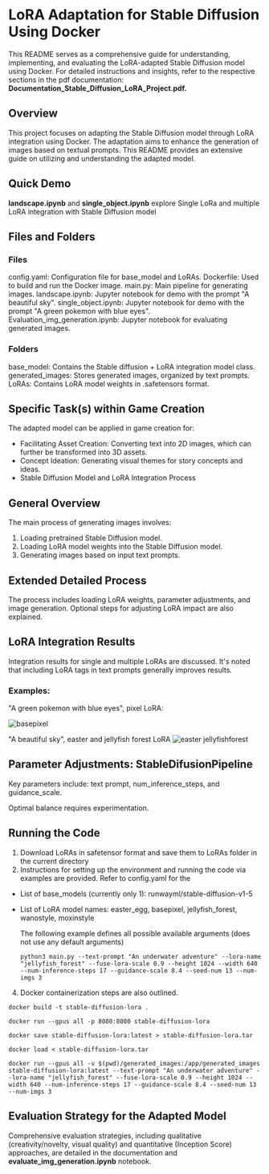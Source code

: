 # LoRA Adaptation for Stable Diffusion Using Docker

This README serves as a comprehensive guide for understanding, implementing, and evaluating the LoRA-adapted Stable Diffusion model using Docker. For detailed instructions and insights, refer to the respective sections in the pdf documentation: **Documentation_Stable_Diffusion_LoRA_Project.pdf.**

## Overview
This project focuses on adapting the Stable Diffusion model through LoRA integration using Docker. The adaptation aims to enhance the generation of images based on textual prompts. This README provides an extensive guide on utilizing and understanding the adapted model.

## Quick Demo
**landscape.ipynb** and **single_object.ipynb** explore Single LoRa and multiple LoRA integration with Stable Diffusion model

## Files and Folders
### Files
config.yaml: Configuration file for base_model and LoRAs.
Dockerfile: Used to build and run the Docker image.
main.py: Main pipeline for generating images.
landscape.ipynb: Jupyter notebook for demo with the prompt "A beautiful sky".
single_object.ipynb: Jupyter notebook for demo with the prompt "A green pokemon with blue eyes".
Evaluation_img_generation.ipynb: Jupyter notebook for evaluating generated images.


### Folders
base_model: Contains the Stable diffusion + LoRA integration model class.
generated_images: Stores generated images, organized by text prompts.
LoRAs: Contains LoRA model weights in .safetensors format.

## Specific Task(s) within Game Creation
The adapted model can be applied in game creation for:
- Facilitating Asset Creation: Converting text into 2D images, which can further be transformed into 3D assets.
- Concept Ideation: Generating visual themes for story concepts and ideas.
- Stable Diffusion Model and LoRA Integration Process

## General Overview
The main process of generating images involves:

1. Loading pretrained Stable Diffusion model.
2. Loading LoRA model weights into the Stable Diffusion model.
3. Generating images based on input text prompts.

## Extended Detailed Process
The process includes loading LoRA weights, parameter adjustments, and image generation. Optional steps for adjusting LoRA impact are also explained.

## LoRA Integration Results
Integration results for single and multiple LoRAs are discussed. It's noted that including LoRA tags in text prompts generally improves results.

### Examples:
"A green pokemon with blue eyes", pixel LoRA:

![basepixel](https://github.com/solarspaceclouds/StableDiffusion-with-LoRA-integration/assets/65459827/905542d6-ac57-4891-a781-5e8972c5e0bf)

"A beautiful sky", easter and jellyfish forest LoRA
![easter jellyfishforest](https://github.com/solarspaceclouds/StableDiffusion-with-LoRA-integration/assets/65459827/56bd6ce4-bf4c-4f2e-96c9-10e3d369c1ac)

## Parameter Adjustments: StableDifusionPipeline
Key parameters include: text prompt, num_inference_steps, and guidance_scale. 

Optimal balance requires experimentation.

## Running the Code
1. Download LoRAs in safetensor format and save them to LoRAs folder in the current directory
2. Instructions for setting up the environment and running the code via examples are provided.
   Refer to config.yaml for the
- List of base_models (currently only 1): runwayml/stable-diffusion-v1-5
- List of LoRA model names: easter_egg, basepixel, jellyfish_forest, wanostyle, moxinstyle
  
  The following example defines all possible available arguments (does not use any default arguments)
  ```
  python3 main.py --text-prompt "An underwater adventure" --lora-name "jellyfish_forest" --fuse-lora-scale 0.9 --height 1024 --width 640 --num-inference-steps 17 --guidance-scale 8.4 --seed-num 13 --num-imgs 3
  ```
4. Docker containerization steps are also outlined.

``` 
docker build -t stable-diffusion-lora .
```
```
docker run --gpus all -p 8080:8080 stable-diffusion-lora
```
```
docker save stable-diffusion-lora:latest > stable-diffusion-lora.tar
```
```
docker load < stable-diffusion-lora.tar
```
```
docker run --gpus all -v $(pwd)/generated_images:/app/generated_images stable-diffusion-lora:latest --text-prompt "An underwater adventure" --lora-name "jellyfish_forest" --fuse-lora-scale 0.9 --height 1024 --width 640 --num-inference-steps 17 --guidance-scale 8.4 --seed-num 13 --num-imgs 3
```

## Evaluation Strategy for the Adapted Model
Comprehensive evaluation strategies, including qualitative (creativity/novelty, visual quality) and quantitative (Inception Score) approaches, are detailed in the documentation and **evaluate_img_generation.ipynb** notebook.

